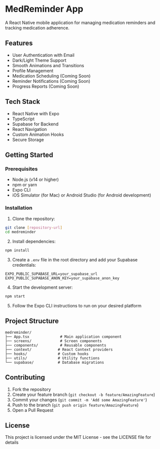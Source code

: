 # MedReminder App

A React Native mobile application for managing medication reminders and tracking medication adherence.

## Features

- User Authentication with Email
- Dark/Light Theme Support
- Smooth Animations and Transitions
- Profile Management
- Medication Scheduling (Coming Soon)
- Reminder Notifications (Coming Soon)
- Progress Reports (Coming Soon)

## Tech Stack

- React Native with Expo
- TypeScript
- Supabase for Backend
- React Navigation
- Custom Animation Hooks
- Secure Storage

## Getting Started

### Prerequisites

- Node.js (v14 or higher)
- npm or yarn
- Expo CLI
- iOS Simulator (for Mac) or Android Studio (for Android development)

### Installation

1. Clone the repository:
```bash
git clone [repository-url]
cd medreminder
```

2. Install dependencies:
```bash
npm install
```

3. Create a `.env` file in the root directory and add your Supabase credentials:
```
EXPO_PUBLIC_SUPABASE_URL=your_supabase_url
EXPO_PUBLIC_SUPABASE_ANON_KEY=your_supabase_anon_key
```

4. Start the development server:
```bash
npm start
```

5. Follow the Expo CLI instructions to run on your desired platform

## Project Structure

```
medreminder/
├── App.tsx              # Main application component
├── screens/             # Screen components
├── components/          # Reusable components
├── context/            # React Context providers
├── hooks/              # Custom hooks
├── utils/              # Utility functions
└── supabase/           # Database migrations
```

## Contributing

1. Fork the repository
2. Create your feature branch (`git checkout -b feature/AmazingFeature`)
3. Commit your changes (`git commit -m 'Add some AmazingFeature'`)
4. Push to the branch (`git push origin feature/AmazingFeature`)
5. Open a Pull Request

## License

This project is licensed under the MIT License - see the LICENSE file for details 